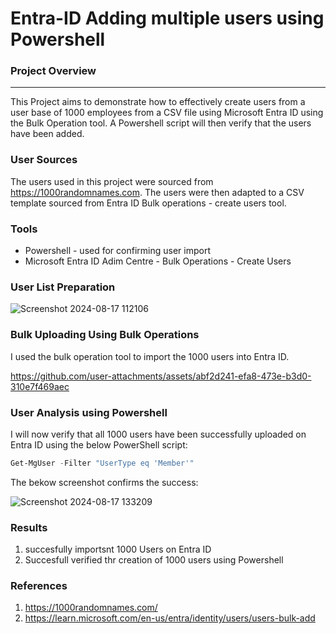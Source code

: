 # Entra-ID Adding multiple users using Powershell

### Project Overview
---
This Project aims to demonstrate how to effectively create users from a user base of 1000 employees from a CSV file using Microsoft Entra ID using the Bulk Operation tool. A Powershell script will then verify that the users have been added.

### User Sources

The users used in this project were sourced from https://1000randomnames.com. The users were then adapted to a CSV template sourced from Entra ID Bulk operations - create users tool.

### Tools

- Powershell - used for confirming user import
- Microsoft Entra ID Adim Centre - Bulk Operations -  Create Users

### User List Preparation

![Screenshot 2024-08-17 112106](https://github.com/user-attachments/assets/c879237a-61f4-447e-a807-d9a9dd26ba92)


### Bulk Uploading Using Bulk Operations

I used the bulk operation tool to import the 1000 users into Entra ID.

https://github.com/user-attachments/assets/abf2d241-efa8-473e-b3d0-310e7f469aec



### User Analysis using Powershell

I will now verify that all 1000 users have been successfully uploaded on Entra ID using the below PowerShell script:

```powershell
Get-MgUser -Filter "UserType eq 'Member'"
```

The bekow screenshot confirms the success:

![Screenshot 2024-08-17 133209](https://github.com/user-attachments/assets/b78bec12-3715-4f87-8702-a043d2232074)


### Results

1. succesfully importsnt 1000 Users on Entra ID
2. Succesfull verified thr creation of 1000 users using Powershell

   


### References

1. https://1000randomnames.com/
2. https://learn.microsoft.com/en-us/entra/identity/users/users-bulk-add
